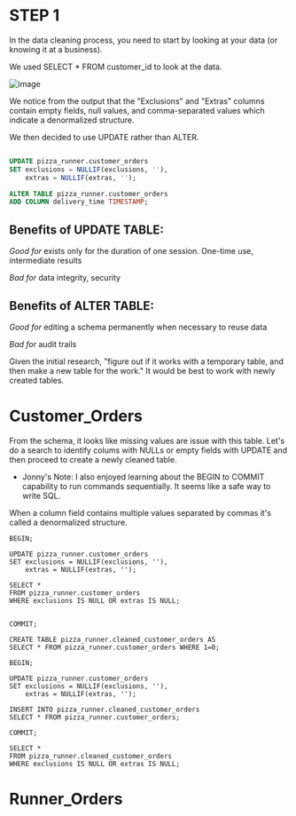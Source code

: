 # STEP 1

In the data cleaning process, you need to start by looking at your data (or knowing it at a business). 

We used SELECT * FROM customer_id to look at the data.

![image](https://github.com/user-attachments/assets/ebacaaf7-b879-45a6-ae2d-2cfcce96d2cc)

We notice from the output that the "Exclusions" and "Extras" columns contain empty fields, null values, and comma-separated values which indicate a denormalized structure.

We then decided to use UPDATE rather than ALTER.

```sql

UPDATE pizza_runner.customer_orders
SET exclusions = NULLIF(exclusions, ''),
    extras = NULLIF(extras, '');

ALTER TABLE pizza_runner.customer_orders
ADD COLUMN delivery_time TIMESTAMP;
```

## Benefits of UPDATE TABLE:
*Good for* exists only for the duration of one session. One-time use, intermediate results

*Bad for* data integrity, security

## Benefits of ALTER TABLE:
*Good for* editing a schema permanently when necessary to reuse data

*Bad for* audit trails

Given the initial research, "figure out if it works with a temporary table, and then make a new table for the work." It would be best to work with newly created tables. 

# Customer_Orders
From the schema, it looks like missing values are issue with this table. Let's do a search to identify colums with NULLs or empty fields with UPDATE and then proceed to create a newly cleaned table.

- Jonny's Note: I also enjoyed learning about the BEGIN to COMMIT capability to run commands sequentially. It seems like a safe way to write SQL.

When a column field contains multiple values separated by commas it's called a denormalized structure.

```
BEGIN;

UPDATE pizza_runner.customer_orders
SET exclusions = NULLIF(exclusions, ''),
    extras = NULLIF(extras, '');

SELECT *
FROM pizza_runner.customer_orders
WHERE exclusions IS NULL OR extras IS NULL;


COMMIT;
```

```
CREATE TABLE pizza_runner.cleaned_customer_orders AS
SELECT * FROM pizza_runner.customer_orders WHERE 1=0;

BEGIN;

UPDATE pizza_runner.customer_orders
SET exclusions = NULLIF(exclusions, ''),
    extras = NULLIF(extras, '');

INSERT INTO pizza_runner.cleaned_customer_orders
SELECT * FROM pizza_runner.customer_orders;

COMMIT;

SELECT *
FROM pizza_runner.cleaned_customer_orders
WHERE exclusions IS NULL OR extras IS NULL;
```


# Runner_Orders
